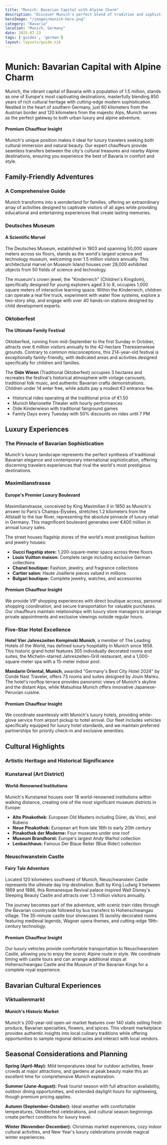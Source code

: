 ```yaml
---
title: "Munich: Bavarian Capital with Alpine Charm"
description: "Discover Munich's perfect blend of tradition and sophistication, from Oktoberfest celebrations to luxury shopping on Maximilianstrasse, world-class museums, and proximity to fairy-tale castles."
heroImage: "/images/munich-hero.png"
category: "Bavaria"
location: "Munich, Germany"
date: 2025-07-23
tags: ['guides', 'german']
layout: layouts/guide.njk
---
```


# Munich: Bavarian Capital with Alpine Charm

Munich, the vibrant capital of Bavaria with a population of 1.5 million, stands as one of Europe's most captivating destinations, masterfully blending 850 years of rich cultural heritage with cutting-edge modern sophistication. Nestled in the heart of southern Germany, just 60 kilometers from the Austrian border and 120 kilometers from the majestic Alps, Munich serves as the perfect gateway to both urban luxury and alpine adventure.

<div class="premium-insight">
<h4>Premium Chauffeur Insight</h4>
<p>Munich's unique position makes it ideal for luxury travelers seeking both cultural immersion and natural beauty. Our expert chauffeurs provide seamless transfers between the city's cultural treasures and nearby Alpine destinations, ensuring you experience the best of Bavaria in comfort and style.</p>
</div>

## Family-Friendly Adventures
### A Comprehensive Guide

Munich transforms into a wonderland for families, offering an extraordinary array of activities designed to captivate visitors of all ages while providing educational and entertaining experiences that create lasting memories.

### Deutsches Museum
#### A Scientific Marvel

The Deutsches Museum, established in 1903 and spanning 50,000 square meters across six floors, stands as the world's largest science and technology museum, welcoming over 1.5 million visitors annually. This architectural marvel on Museum Island houses over 28,000 exhibited objects from 50 fields of science and technology.

The museum's crown jewel, the "Kinderreich" (Children's Kingdom), specifically designed for young explorers aged 3 to 8, occupies 1,000 square meters of interactive learning space. Within the Kinderreich, children can operate a real fire truck, experiment with water flow systems, explore a two-story ship, and engage with over 40 hands-on stations designed by child development experts.

### Oktoberfest
#### The Ultimate Family Festival

Oktoberfest, running from mid-September to the first Sunday in October, attracts over 6 million visitors annually to the 42-hectare Theresienwiese grounds. Contrary to common misconceptions, this 214-year-old festival is exceptionally family-friendly, with dedicated areas and activities designed specifically for children and families.

The **Oide Wiesn** (Traditional Oktoberfest) occupies 3 hectares and recreates the festival's historical atmosphere with vintage carousels, traditional folk music, and authentic Bavarian crafts demonstrations. Children under 14 enter free, while adults pay a modest €3 entrance fee.

- Historical rides operating at the traditional price of €1.50
- Munich Marionette Theater with hourly performances
- Oide Kinderwiesn with traditional fairground games
- Family Days every Tuesday with 50% discounts on rides until 7 PM


## Luxury Experiences
### The Pinnacle of Bavarian Sophistication

Munich's luxury landscape represents the perfect synthesis of traditional Bavarian elegance and contemporary international sophistication, offering discerning travelers experiences that rival the world's most prestigious destinations.

### Maximilianstrasse
#### Europe's Premier Luxury Boulevard

Maximilianstrasse, conceived by King Maximilian II in 1850 as Munich's answer to Paris's Champs-Élysées, stretches 1.2 kilometers from the Altstadt to the Isar River, representing the absolute pinnacle of luxury retail in Germany. This magnificent boulevard generates over €400 million in annual luxury sales.

The street houses flagship stores of the world's most prestigious fashion and jewelry houses:

- **Gucci flagship store:** 1,200-square-meter space across three floors
- **Louis Vuitton maison:** Complete range including exclusive German collections
- **Chanel boutique:** Fashion, jewelry, and fragrance collections
- **Cartier salon:** Haute Joaillerie pieces valued in millions
- **Bulgari boutique:** Complete jewelry, watches, and accessories

<div class="premium-insight">
<h4>Premium Chauffeur Insight</h4>
<p>We provide VIP shopping experiences with direct boutique access, personal shopping coordination, and secure transportation for valuable purchases. Our chauffeurs maintain relationships with luxury store managers to arrange private appointments and exclusive viewings outside regular hours.</p>
</div>

### Five-Star Hotel Excellence

**Hotel Vier Jahreszeiten Kempinski Munich**, a member of The Leading Hotels of the World, has defined luxury hospitality in Munich since 1858. This historic grand hotel features 305 individually decorated rooms and suites, the Michelin-starred Jahreszeiten-Grill restaurant, and a 1,000-square-meter spa with a 15-meter indoor pool.

**Mandarin Oriental, Munich**, awarded "Germany's Best City Hotel 2024" by Condé Nast Traveler, offers 73 rooms and suites designed by Jouin Manku. The hotel's rooftop terrace provides panoramic views of Munich's skyline and the distant Alps, while Matsuhisa Munich offers innovative Japanese-Peruvian cuisine.

<div class="premium-insight">
<h4>Premium Chauffeur Insight</h4>
<p>We coordinate seamlessly with Munich's luxury hotels, providing white-glove service from airport pickup to hotel arrival. Our fleet includes vehicles specifically equipped for luxury hotel standards, and we maintain preferred partnerships for priority check-in and exclusive amenities.</p>
</div>


## Cultural Highlights
### Artistic Heritage and Historical Significance

### Kunstareal (Art District)
#### World-Renowned Institutions

Munich's Kunstareal houses over 18 world-renowned institutions within walking distance, creating one of the most significant museum districts in Europe:

- **Alte Pinakothek:** European Old Masters including Dürer, da Vinci, and Rubens
- **Neue Pinakothek:** European art from late 18th to early 20th century
- **Pinakothek der Moderne:** Four museums under one roof
- **Museum Brandhorst:** Europe's largest Andy Warhol collection
- **Lenbachhaus:** Famous Der Blaue Reiter (Blue Rider) collection

### Neuschwanstein Castle
#### Fairy Tale Adventure

Located 120 kilometers southwest of Munich, Neuschwanstein Castle represents the ultimate day trip destination. Built by King Ludwig II between 1869 and 1886, this Romanesque Revival palace inspired Walt Disney's Sleeping Beauty Castle and attracts over 1.3 million visitors annually.

The journey becomes part of the adventure, with scenic train rides through the Bavarian countryside followed by bus transfers to Hohenschwangau village. The 35-minute castle tour showcases 15 lavishly decorated rooms featuring medieval legends, Wagner opera themes, and cutting-edge 19th-century technology.

<div class="premium-insight">
<h4>Premium Chauffeur Insight</h4>
<p>Our luxury vehicles provide comfortable transportation to Neuschwanstein Castle, allowing you to enjoy the scenic Alpine route in style. We coordinate timing with castle tours and can arrange additional stops at Hohenschwangau Castle and the Museum of the Bavarian Kings for a complete royal experience.</p>
</div>

## Bavarian Cultural Experiences

### Viktualienmarkt
#### Munich's Historic Market

Munich's 200-year-old open-air market features over 140 stalls selling fresh produce, Bavarian specialties, flowers, and spices. This vibrant marketplace provides authentic insights into local culinary traditions while offering opportunities to sample regional delicacies and interact with local vendors.




## Seasonal Considerations and Planning

**Spring (April-May):** Mild temperatures ideal for outdoor activities, fewer crowds at major attractions, and gardens at peak beauty make this an excellent time for comprehensive Munich exploration.

**Summer (June-August):** Peak tourist season with full attraction availability, outdoor dining opportunities, and extended daylight hours for sightseeing, though premium pricing applies.

**Autumn (September-October):** Ideal weather with comfortable temperatures, Oktoberfest celebrations, and cultural season beginnings create perfect conditions for luxury travel.

**Winter (November-December):** Christmas market experiences, cozy indoor cultural activities, and New Year's luxury celebrations provide magical winter experiences.